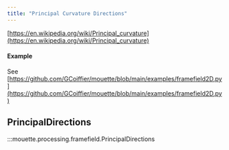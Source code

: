 ```yaml
---
title: "Principal Curvature Directions"
---
```


[https://en.wikipedia.org/wiki/Principal_curvature](https://en.wikipedia.org/wiki/Principal_curvature)

#### Example

See [https://github.com/GCoiffier/mouette/blob/main/examples/framefield2D.py](https://github.com/GCoiffier/mouette/blob/main/examples/framefield2D.py)

## PrincipalDirections

:::mouette.processing.framefield.PrincipalDirections